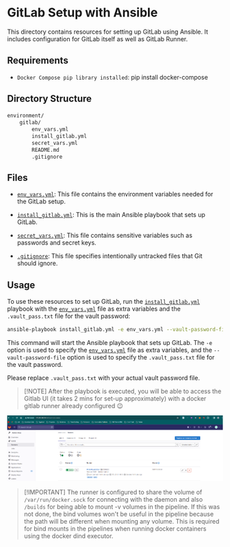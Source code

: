 # GitLab Setup with Ansible

This directory contains resources for setting up GitLab using Ansible. It includes configuration for GitLab itself as well as GitLab Runner.

## Requirements

- `Docker Compose pip library installed`: pip install docker-compose

## Directory Structure

```
environment/
	gitlab/
		env_vars.yml
		install_gitlab.yml
		secret_vars.yml
		README.md
		.gitignore
```

## Files

- [`env_vars.yml`](env_vars.yml): This file contains the environment variables needed for the GitLab setup.

- [`install_gitlab.yml`](%22install_gitlab.yml%22): This is the main Ansible playbook that sets up GitLab.

- [`secret_vars.yml`](%22secret_vars.yml%22): This file contains sensitive variables such as passwords and secret keys.

- [`.gitignore`](%22.gitignore%22): This file specifies intentionally untracked files that Git should ignore.

## Usage

To use these resources to set up GitLab, run the [`install_gitlab.yml`](%22install_gitlab.yml%22) playbook with the [`env_vars.yml`](%22env_vars.yml%22) file as extra variables and the `.vault_pass.txt` file for the vault password:

```bash
ansible-playbook install_gitlab.yml -e env_vars.yml --vault-password-file .vault_pass.txt
```

This command will start the Ansible playbook that sets up GitLab. The `-e` option is used to specify the [`env_vars.yml`](%22env_vars.yml%22) file as extra variables, and the `--vault-password-file` option is used to specify the `.vault_pass.txt` file for the vault password.

Please replace `.vault_pass.txt` with your actual vault password file.

> \[!NOTE\]
> After the playbook is executed, you will be able to access the Gitlab UI (it takes 2 mins for set-up approximately) with a docker gitlab runner already configured 😉

![Gitlab Runner](img/gitlab-runner.png)

> \[!IMPORTANT\]
> The runner is configured to share the volume of `/var/run/docker.sock` for connecting with the daemon and also `/builds` for being able to mount -v volumes in the pipeline.
> If this was not done, the bind volumes won't be useful in the pipeline because the path will be different when mounting any volume. This is required for bind mounts
> in the pipelines when running docker containers using the docker dind executor.
